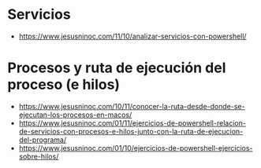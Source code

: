 # Servicios
* https://www.jesusninoc.com/11/10/analizar-servicios-con-powershell/

# Procesos y ruta de ejecución del proceso (e hilos)
* https://www.jesusninoc.com/10/11/conocer-la-ruta-desde-donde-se-ejecutan-los-procesos-en-macos/
* https://www.jesusninoc.com/01/11/ejercicios-de-powershell-relacion-de-servicios-con-procesos-e-hilos-junto-con-la-ruta-de-ejecucion-del-programa/
* https://www.jesusninoc.com/01/10/ejercicios-de-powershell-ejercicios-sobre-hilos/
